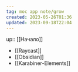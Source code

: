 ```yaml
---
tag: moc app note/grow
created: 2023-05-26T01:36
updated: 2023-09-18T22:04
---
```

up:: [[Начало]]

- [[Raycast]]
- [[Obsidian]]
- [[Karabiner-Elements]]